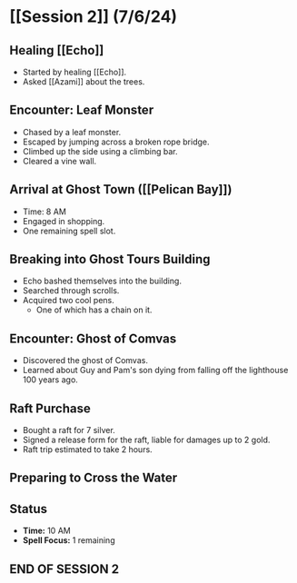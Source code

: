# [[Session 2]] (7/6/24)

## Healing [[Echo]]
- Started by healing [[Echo]].
- Asked [[Azami]] about the trees.

## Encounter: Leaf Monster
- Chased by a leaf monster.
- Escaped by jumping across a broken rope bridge.
- Climbed up the side using a climbing bar.
- Cleared a vine wall.

## Arrival at Ghost Town ([[Pelican Bay]])
- Time: 8 AM
- Engaged in shopping.
- One remaining spell slot.

## Breaking into Ghost Tours Building
- Echo bashed themselves into the building.
- Searched through scrolls.
- Acquired two cool pens. 
	- One of which has a chain on it.

## Encounter: Ghost of Comvas
- Discovered the ghost of Comvas.
- Learned about Guy and Pam's son dying from falling off the lighthouse 100 years ago.

## Raft Purchase
- Bought a raft for 7 silver.
- Signed a release form for the raft, liable for damages up to 2 gold.
- Raft trip estimated to take 2 hours.

## Preparing to Cross the Water

## Status
- **Time:** 10 AM
- **Spell Focus:** 1 remaining

## END OF SESSION 2
